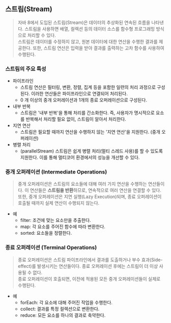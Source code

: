 ## 스트림(Stream)
> 자바 8에서 도입된 스트림(Stream)은 데이터의 추상화된 연속된 흐름을 나타낸다. 스트림을 사용하면 배열, 컬렉션 등의 데이터 소스를 함수형 프로그래밍 방식으로 처리할 수 있다.
> <br>스트림은 데이터를 수정하지 않고, 원본 데이터에 대한 연산을 수행한 결과를 제공한다. 또한, 스트림 연산은 입력을 받아 결과를 출력하는 고차 함수를 사용하여 수행된다.

### 스트림의 주요 특성
- 파이프라인
  - 스트림 연산은 필터링, 변환, 정렬, 집계 등을 포함한 일련의 처리 과정으로 구성된다. 이러한 연산들은 파이프라인으로 연결되어 처리된다.
  - 0 개 이상의 중개 오퍼레이션과 1개의 종료 오퍼레이션으로 구성된다.
- 내부 반복
  - 스트림은 '내부 반복'을 통해 처리를 간소화한다. 즉, 사용자가 명시적으로 요소를 반복해서 처리할 필요 없이, 스트림이 알아서 처리한다.
- 지연 연산
  - 스트림은 필요할 때까지 연산을 수행하지 않는 '지연 연산'을 지원한다. (중개 오퍼레이션)
- 병렬 처리
  - (parallelStream) 스트림은 쉽게 병렬 처리(멀티 스레드 사용)를 할 수 있도록 지원한다. 이를 통해 멀티코어 환경에서의 성능을 개선할 수 있다.

### 중개 오퍼레이션 (Intermediate Operations)
> 중개 오퍼레이션은 스트림의 요소들에 대해 여러 가지 연산을 수행하는 연산들이다. 이 연산들은 **스트림을 반환**하므로, 연속적으로 여러 연산을 연결할 수 있다.
<br> 또한, 중개 오퍼레이션은 지연 실행(Lazy Execution)되며, 종료 오퍼레이션이 호출될 때까지 실제 연산이 수행되지 않는다.
- 예 
  - filter: 조건에 맞는 요소만을 추출한다.
  - map: 각 요소를 주어진 함수에 따라 변환한다.
  - sorted: 요소들을 정렬한다.
### 종료 오퍼레이션 (Terminal Operations)
> 종료 오퍼레이션은 스트림 파이프라인에서 결과를 도출하거나 부수 효과(Side-effect)를 발생시키는 연산들이다. 종료 오퍼레이션 후에는 스트림이 더 이상 사용될 수 없다.
<br> 종료 오퍼레이션이 호출되면, 이전에 적용된 모든 중개 오퍼레이션들이 실제로 수행된다.
- 예
  - forEach: 각 요소에 대해 주어진 작업을 수행한다.
  - collect: 결과를 특정 컬렉션으로 변환한다.
  - reduce: 모든 요소를 하나의 결과로 축약한다.
